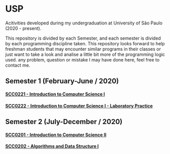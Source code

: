 # USP
Acitivities developed during my undergraduation at University of São Paulo (2020 - present).

This repository is divided by each Semester, and each semester is divided by each programming discipline taken. This repository looks forward to help freshman students that may encounter similar programs in their classes or just want to take a look and analise a little bit more of the programming logic used.
any problem, question or mistake I may have done here, feel free to contact me.

## Semester 1 (February-June / 2020)
  #### [SCC0221 - Introduction to Computer Science I](https://github.com/pedrousp/USP/tree/main/Semester%201/SCC0221%20-%20Introduction%20to%20Computer%20Science%20I)
  #### [SCC0222 - Introduction to Computer Science I - Laboratory Practice](https://github.com/pedrousp/USP/tree/main/Semester%201/SCC0222%20-%20Introduction%20to%20Computer%20Science%20-%20Laboratory%20Pratice%20I)
  
## Semester 2 (July-December / 2020)
  #### [SCC0201 - Introduction to Computer Science II](https://github.com/pedrousp/USP/tree/main/Semester%202/SCC0201%20-%20Introduction%20to%20Computer%20Science%20II)
  #### [SCC0202 - Algorithms and Data Structure I](https://github.com/pedrousp/USP/tree/main/Semester%202/SCC0202%20-%20Algorithms%20and%20Data%20Structure%20I)

